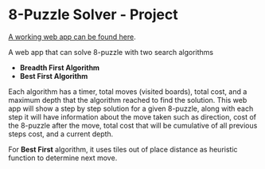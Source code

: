 # 8-Puzzle Solver - Project
[A working web app can be found here](https://200-0k.github.io/8-Puzzle/).

A web app that can solve 8-puzzle with two search algorithms
- **Breadth First Algorithm**
- **Best First Algorithm**

Each algorithm has a timer, total moves (visited boards), total cost, and a maximum depth that the algorithm reached to find the solution.
This web app will show a step by step solution for a given 8-puzzle, along with each step it will have information about the move taken such as direction, cost of the 8-puzzle after the move, total cost that will be cumulative of all previous steps cost, and a current depth.

For **Best First** algorithm, it uses tiles out of place distance as heuristic function to determine next move.
